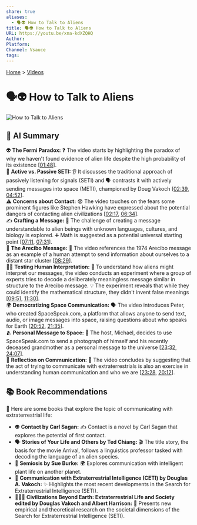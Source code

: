 ```yaml
---
share: true
aliases:
  - 🗣️👽 How to Talk to Aliens
title: 🗣️👽 How to Talk to Aliens
URL: https://youtu.be/xna-kdXZQHQ
Author: 
Platform: 
Channel: Vsauce
tags: 
---
```

[Home](../index.md) > [Videos](./index.md)  
# 🗣️👽 How to Talk to Aliens  
![How to Talk to Aliens](https://youtu.be/xna-kdXZQHQ)  
  
## 🤖 AI Summary  
  
👽 **The Fermi Paradox:** ❓ The video starts by highlighting the paradox of why we haven't found evidence of alien life despite the high probability of its existence \[[01:48](http://www.youtube.com/watch?v=xna-kdXZQHQ&t=108)\].  
📡 **Active vs. Passive SETI:** 👂 It discusses the traditional approach of passively listening for signals (SETI) and 🗣️ contrasts it with actively sending messages into space (METI), championed by Doug Vakoch \[[02:39](http://www.youtube.com/watch?v=xna-kdXZQHQ&t=159), [04:52](http://www.youtube.com/watch?v=xna-kdXZQHQ&t=292)\].  
⚠️ **Concerns about Contact:** 😨 The video touches on the fears some prominent figures like Stephen Hawking have expressed about the potential dangers of contacting alien civilizations \[[02:17](http://www.youtube.com/watch?v=xna-kdXZQHQ&t=137), [06:34](http://www.youtube.com/watch?v=xna-kdXZQHQ&t=394)\].  
✍️ **Crafting a Message:** 🤔 The challenge of creating a message understandable to alien beings with unknown languages, cultures, and biology is explored. ➕ Math is suggested as a potential universal starting point \[[07:11](http://www.youtube.com/watch?v=xna-kdXZQHQ&t=431), [07:31](http://www.youtube.com/watch?v=xna-kdXZQHQ&t=451)\].  
📡 **The Arecibo Message:** 🌠 The video references the 1974 Arecibo message as an example of a human attempt to send information about ourselves to a distant star cluster \[[08:29](http://www.youtube.com/watch?v=xna-kdXZQHQ&t=509)\].  
👨‍🔬 **Testing Human Interpretation:** 🧪 To understand how aliens might interpret our messages, the video conducts an experiment where a group of experts tries to decode a deliberately meaningless message similar in structure to the Arecibo message. 💡 The experiment reveals that while they could identify the mathematical structure, they didn't invent false meanings \[[09:51](http://www.youtube.com/watch?v=xna-kdXZQHQ&t=591), [11:30](http://www.youtube.com/watch?v=xna-kdXZQHQ&t=690)\].  
🌍 **Democratizing Space Communication:** 🗣️ The video introduces Peter, who created SpaceSpeak.com, a platform that allows anyone to send text, audio, or image messages into space, raising questions about who speaks for Earth \[[20:52](http://www.youtube.com/watch?v=xna-kdXZQHQ&t=1252), [21:35](http://www.youtube.com/watch?v=xna-kdXZQHQ&t=1295)\].  
🫂 **Personal Message to Space:** 📸 The host, Michael, decides to use SpaceSpeak.com to send a photograph of himself and his recently deceased grandmother as a personal message to the universe \[[23:32](http://www.youtube.com/watch?v=xna-kdXZQHQ&t=1412), [24:07](http://www.youtube.com/watch?v=xna-kdXZQHQ&t=1447)\].  
🤔 **Reflection on Communication:** 🌟 The video concludes by suggesting that the act of trying to communicate with extraterrestrials is also an exercise in understanding human communication and who we are \[[23:28](http://www.youtube.com/watch?v=xna-kdXZQHQ&t=1408), [20:12](http://www.youtube.com/watch?v=xna-kdXZQHQ&t=1212)\].  
  
## 📚 Book Recommendations  
  
📖 Here are some books that explore the topic of communicating with extraterrestrial life:  
  
* 👽 **Contact by Carl Sagan:** ✍️ Contact is a novel by Carl Sagan that explores the potential of first contact.  
* 🗣️ **Stories of Your Life and Others by Ted Chiang:** 🎬 The title story, the basis for the movie Arrival, follows a linguistics professor tasked with decoding the language of an alien species.  
* 🌿 **Semiosis by Sue Burke:** 🌍 Explores communication with intelligent plant life on another planet.  
* 📡 **Communication with Extraterrestrial Intelligence (CETI) by Douglas A. Vakoch:** ✨ Highlights the most recent developments in the Search for Extraterrestrial Intelligence (SETI).  
* 🧑‍🤝‍🧑 **Civilizations Beyond Earth: Extraterrestrial Life and Society edited by Douglas Vakoch and Albert Harrison:** 🔭 Presents new empirical and theoretical research on the societal dimensions of the Search for Extraterrestrial Intelligence (SETI).